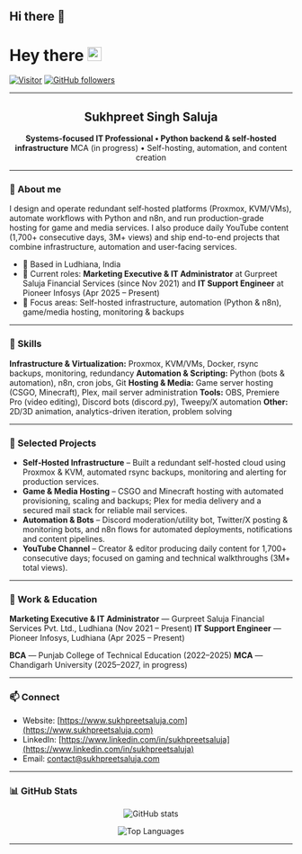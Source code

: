 ## Hi there 👋
# Hey there <img src="https://media.giphy.com/media/hvRJCLFzcasrR4ia7z/giphy.gif" width="25px">

[![Visitor](https://visitor-badge.laobi.icu/badge?page_id=sukhpreetsaluja)](https://github.com/sukhpreetsaluja) [![GitHub followers](https://img.shields.io/github/followers/sukhpreetsaluja.svg?style=social\&label=Follow)](https://github.com/sukhpreetsaluja?tab=followers)

---

<div align="center">

## Sukhpreet Singh Saluja

**Systems-focused IT Professional • Python backend & self-hosted infrastructure**
MCA (in progress) • Self-hosting, automation, and content creation

</div>

---

### 🔭 About me

I design and operate redundant self‑hosted platforms (Proxmox, KVM/VMs), automate workflows with Python and n8n, and run production-grade hosting for game and media services. I also produce daily YouTube content (1,700+ consecutive days, 3M+ views) and ship end-to-end projects that combine infrastructure, automation and user-facing services.

* 📍 Based in Ludhiana, India
* 💼 Current roles: **Marketing Executive & IT Administrator** at Gurpreet Saluja Financial Services (since Nov 2021) and **IT Support Engineer** at Pioneer Infosys (Apr 2025 – Present)
* 🎯 Focus areas: Self-hosted infrastructure, automation (Python & n8n), game/media hosting, monitoring & backups

---

### 🧰 Skills

**Infrastructure & Virtualization:** Proxmox, KVM/VMs, Docker, rsync backups, monitoring, redundancy
**Automation & Scripting:** Python (bots & automation), n8n, cron jobs, Git
**Hosting & Media:** Game server hosting (CSGO, Minecraft), Plex, mail server administration
**Tools:** OBS, Premiere Pro (video editing), Discord bots (discord.py), Tweepy/X automation
**Other:** 2D/3D animation, analytics-driven iteration, problem solving

---

### 🚀 Selected Projects

* **Self‑Hosted Infrastructure** – Built a redundant self-hosted cloud using Proxmox & KVM, automated rsync backups, monitoring and alerting for production services.
* **Game & Media Hosting** – CSGO and Minecraft hosting with automated provisioning, scaling and backups; Plex for media delivery and a secured mail stack for reliable mail services.
* **Automation & Bots** – Discord moderation/utility bot, Twitter/X posting & monitoring bots, and n8n flows for automated deployments, notifications and content pipelines.
* **YouTube Channel** – Creator & editor producing daily content for 1,700+ consecutive days; focused on gaming and technical walkthroughs (3M+ total views).

---

### 🧾 Work & Education

**Marketing Executive & IT Administrator** — Gurpreet Saluja Financial Services Pvt. Ltd., Ludhiana (Nov 2021 – Present)
**IT Support Engineer** — Pioneer Infosys, Ludhiana (Apr 2025 – Present)

**BCA** — Punjab College of Technical Education (2022–2025)
**MCA** — Chandigarh University (2025–2027, in progress)

---

### 📫 Connect

* Website: [https://www.sukhpreetsaluja.com](https://www.sukhpreetsaluja.com)
* LinkedIn: [https://www.linkedin.com/in/sukhpreetsaluja](https://www.linkedin.com/in/sukhpreetsaluja)
* Email: [contact@sukhpreetsaluja.com](mailto:contact@sukhpreetsaluja.com)

---

### 📊 GitHub Stats

<p align="center">
  <img src="https://github-readme-stats.vercel.app/api?username=sukhpreetsaluja&show_icons=true&theme=gotham" alt="GitHub stats" />
</p>

<p align="center">
  <img src="https://github-readme-stats.vercel.app/api/top-langs/?username=sukhpreetsaluja&hide_border=true&langs_count=10&layout=compact" alt="Top Languages"/>
</p>

---
